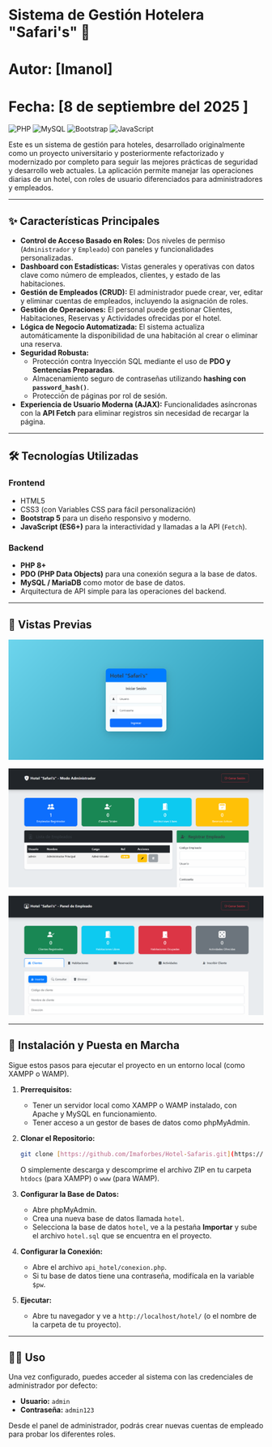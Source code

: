 # Sistema de Gestión Hotelera "Safari's" 🏨

# Autor: [Imanol]

# Fecha: [8 de septiembre del 2025 ]

![PHP](https://img.shields.io/badge/PHP-8.3%2B-777BB4?style=for-the-badge&logo=php)
![MySQL](https://img.shields.io/badge/MySQL-8.0%2B-4479A1?style=for-the-badge&logo=mysql)
![Bootstrap](https://img.shields.io/badge/Bootstrap-5.3-7952B3?style=for-the-badge&logo=bootstrap)
![JavaScript](https://img.shields.io/badge/JavaScript-ES6%2B-F7DF1E?style=for-the-badge&logo=javascript)

Este es un sistema de gestión para hoteles, desarrollado originalmente como un proyecto universitario y posteriormente refactorizado y modernizado por completo para seguir las mejores prácticas de seguridad y desarrollo web actuales. La aplicación permite manejar las operaciones diarias de un hotel, con roles de usuario diferenciados para administradores y empleados.

---

## ✨ Características Principales

- **Control de Acceso Basado en Roles:** Dos niveles de permiso (`Administrador` y `Empleado`) con paneles y funcionalidades personalizadas.
- **Dashboard con Estadísticas:** Vistas generales y operativas con datos clave como número de empleados, clientes, y estado de las habitaciones.
- **Gestión de Empleados (CRUD):** El administrador puede crear, ver, editar y eliminar cuentas de empleados, incluyendo la asignación de roles.
- **Gestión de Operaciones:** El personal puede gestionar Clientes, Habitaciones, Reservas y Actividades ofrecidas por el hotel.
- **Lógica de Negocio Automatizada:** El sistema actualiza automáticamente la disponibilidad de una habitación al crear o eliminar una reserva.
- **Seguridad Robusta:**
  - Protección contra Inyección SQL mediante el uso de **PDO y Sentencias Preparadas**.
  - Almacenamiento seguro de contraseñas utilizando **hashing con `password_hash()`**.
  - Protección de páginas por rol de sesión.
- **Experiencia de Usuario Moderna (AJAX):** Funcionalidades asíncronas con la **API Fetch** para eliminar registros sin necesidad de recargar la página.

---

## 🛠️ Tecnologías Utilizadas

### Frontend

- HTML5
- CSS3 (con Variables CSS para fácil personalización)
- **Bootstrap 5** para un diseño responsivo y moderno.
- **JavaScript (ES6+)** para la interactividad y llamadas a la API (`Fetch`).

### Backend

- **PHP 8+**
- **PDO (PHP Data Objects)** para una conexión segura a la base de datos.
- **MySQL / MariaDB** como motor de base de datos.
- Arquitectura de API simple para las operaciones del backend.

---

## 📸 Vistas Previas

![Pantalla de Inicio de Sesión](https://github.com/Imaforbes/Hotel-Safaris/blob/main/Screenshot%202025-09-09%20000906.png?raw=true)

![Dashboard del Administrador con estadísticas y gestión de empleados](https://github.com/Imaforbes/Hotel-Safaris/blob/main/Screenshot%202025-09-09%20001436.png?raw=true)

![Panel de Empleado unificado para gestionar las operaciones del hotel](https://github.com/Imaforbes/Hotel-Safaris/blob/main/Screenshot%202025-09-09%20002814.png?raw=true)

---

## 🚀 Instalación y Puesta en Marcha

Sigue estos pasos para ejecutar el proyecto en un entorno local (como XAMPP o WAMP).

1.  **Prerrequisitos:**

    - Tener un servidor local como XAMPP o WAMP instalado, con Apache y MySQL en funcionamiento.
    - Tener acceso a un gestor de bases de datos como phpMyAdmin.

2.  **Clonar el Repositorio:**

    ```bash
    git clone [https://github.com/Imaforbes/Hotel-Safaris.git](https://github.com/Imaforbes/Hotel-Safaris.git)
    ```

    O simplemente descarga y descomprime el archivo ZIP en tu carpeta `htdocs` (para XAMPP) o `www` (para WAMP).

3.  **Configurar la Base de Datos:**

    - Abre phpMyAdmin.
    - Crea una nueva base de datos llamada `hotel`.
    - Selecciona la base de datos `hotel`, ve a la pestaña **Importar** y sube el archivo `hotel.sql` que se encuentra en el proyecto.

4.  **Configurar la Conexión:**

    - Abre el archivo `api_hotel/conexion.php`.
    - Si tu base de datos tiene una contraseña, modifícala en la variable `$pw`.

5.  **Ejecutar:**
    - Abre tu navegador y ve a `http://localhost/hotel/` (o el nombre de la carpeta de tu proyecto).

---

## 🧑‍💻 Uso

Una vez configurado, puedes acceder al sistema con las credenciales de administrador por defecto:

- **Usuario:** `admin`
- **Contraseña:** `admin123`

Desde el panel de administrador, podrás crear nuevas cuentas de empleado para probar los diferentes roles.
